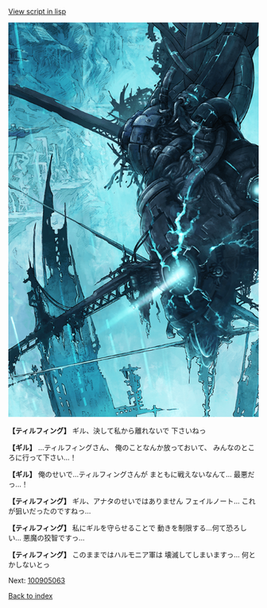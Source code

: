 [View script in lisp](../scripts/100905061.txt)

![underground_world_3.png](../images/backgrounds/underground_world_3.png)

**【ティルフィング】**
ギル、決して私から離れないで
下さいねっ

**【ギル】**
…ティルフィングさん、
俺のことなんか放っておいて、
みんなのところに行って下さい…！

**【ギル】**
俺のせいで…ティルフィングさんが
まともに戦えないなんて…
最悪だっ…！

**【ティルフィング】**
ギル、アナタのせいではありません
フェイルノート…
これが狙いだったのですねっ…

**【ティルフィング】**
私にギルを守らせることで
動きを制限する…何て恐ろしい…
悪魔の狡智ですっ…

**【ティルフィング】**
このままではハルモニア軍は
壊滅してしまいますっ…
何とかしないとっ

Next: [100905063](100905063.md)

[Back to index](index.md)
